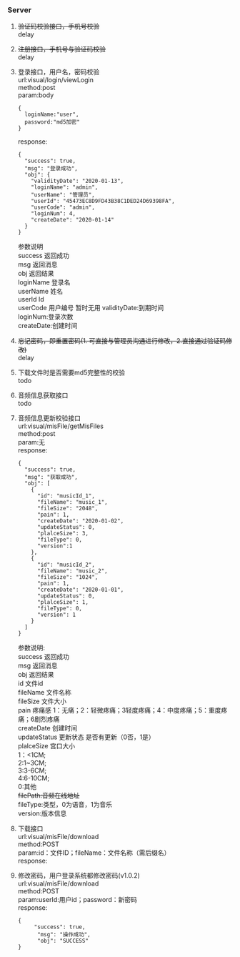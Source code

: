 ### Server

1.  ~~验证码校验接口，手机号校验~~    
    delay
2.  ~~注册接口，手机号与验证码校验~~    
    delay
3.  登录接口，用户名，密码校验     
    url:visual/login/viewLogin    
    method:post    
    param:body    
    ```
    {
      loginName:"user",
      password:"md5加密"
    }
    ```
    response:    
    ```
    {  
      "success": true,  
      "msg": "登录成功",  
      "obj": {    
        "validityDate": "2020-01-13",
        "loginName": "admin",    
        "userName": "管理员",    
        "userId": "45473EC8D9FD43B38C1DED24D69398FA",    
        "userCode": "admin",
        "loginNum": 4,
        "createDate": "2020-01-14"  
      }
    }
    ```    
     参数说明   
      success 返回成功  
      msg 返回消息  
      obj 返回结果  
      loginName 登录名  
      userName 姓名  
      userId Id  
      userCode 用户编号 暂时无用
      validityDate:到期时间    
      loginNum:登录次数    
      createDate:创建时间    

4.  ~~忘记密码，即重置密码(1. 可直接与管理员沟通进行修改，2.直接通过验证码修改)~~    
    delay
5.  下载文件时是否需要md5完整性的校验    
    todo
6.  音频信息获取接口    
    todo
7.  音频信息更新校验接口    
    url:visual/misFile/getMisFiles     
    method:post    
    param:无    
    response:    
    ```
    {
      "success": true,
      "msg": "获取成功",
      "obj": [
        {
          "id": "musicId_1",
          "fileName": "music_1",
          "fileSize": "2048",
          "pain": 1,
          "createDate": "2020-01-02",
          "updateStatus": 0,
          "plalceSize": 3,
          "fileType": 0,
          "version":1
        },
        {
          "id": "musicId_2",
          "fileName": "music_2",
          "fileSize": "1024",
          "pain": 1,
          "createDate": "2020-01-01",
          "updateStatus": 0,
          "plalceSize": 1,
          "fileType": 0,
          "version": 1
        }
      ]
    }
    ```
    参数说明:    
    success 返回成功   
    msg 返回消息   
    obj 返回结果   
    id 文件id    
    fileName 文件名称   
    fileSize 文件大小   
    pain 疼痛感 1：无痛；2：轻微疼痛；3轻度疼痛；4：中度疼痛；5：重度疼痛；6剧烈疼痛     
    createDate 创建时间       
    updateStatus 更新状态 是否有更新（0否，1是）     
    plalceSize 宫口大小    
     1：<1CM;    
     2:1~3CM;    
     3:3-6CM;    
     4:6-10CM;    
     0:其他    
     ~~filePath:音频在线地址~~  
     fileType:类型，0为语音，1为音乐    
     version:版本信息
8.  下载接口        
    url:visual/misFile/download             
    method:POST         
    param:id：文件ID；fileName：文件名称（需后缀名）    
    response:    
9.  修改密码，用户登录系统都修改密码(v1.0.2)    
    url:visual/misFile/download    
    method:POST    
    param:userId:用户id；password：新密码    
    response:
    ```
    {
	     "success": true,
	      "msg": "操作成功",
	      "obj": "SUCCESS"
    }
    ```

